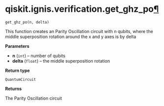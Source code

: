 # qiskit.ignis.verification.get\_ghz\_po[¶](#qiskit-ignis-verification-get-ghz-po "Permalink to this headline")

<span id="undefined" />

`get_ghz_po(n, delta)`

This function creates an Parity Oscillation circuit with n qubits, where the middle superposition rotation around the x and y axes is by delta

**Parameters**

*   **n** (`int`) – number of qubits
*   **delta** (`float`) – the middle superposition rotation

**Return type**

`QuantumCircuit`

**Returns**

The Parity Oscillation circuit
